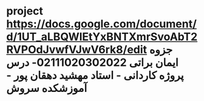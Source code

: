 # project https://docs.google.com/document/d/1UT_aLBQWlEtYxBNTXmrSvoAbT2RVPOdJvwfVJwV6rk8/edit جزوه ایمان براتی 02111020302022- درس پروژه کاردانی - استاد مهشید دهقان پور - آموزشکده سروش

